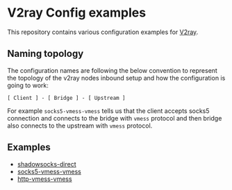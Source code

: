 
# V2ray Config examples

This repository contains various configuration examples for [V2ray](https://www.v2ray.com/).

## Naming topology

The configuration names are following the below convention to represent the topology of the v2ray nodes inbound setup and how the configuration is going to work:

`[ Client ] - [ Bridge ] - [ Upstream ]`

For example `socks5-vmess-vmess` tells us that the client accepts socks5 connection and connects to the bridge with `vmess` protocol and then bridge also connects to the upstream with `vmess` protocol.

## Examples

- [shadowsocks-direct](shadowsocks-direct)
- [socks5-vmess-vmess](socks5-vmess-vmess)
- [http-vmess-vmess](http-vmess-vmess)
